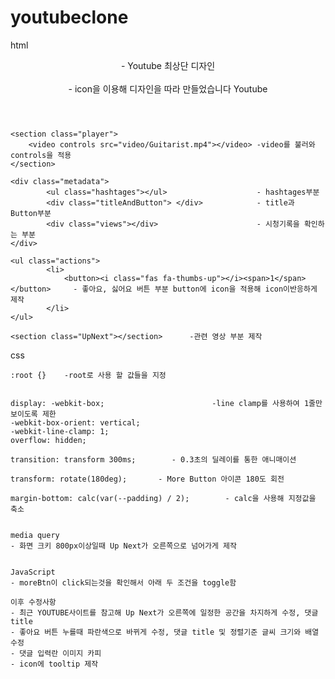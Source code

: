 # youtubeclone
html
    <header>                                               - Youtube 최상단 디자인 
        <div class="logo">                     
            <i class="fab fa-youtube"></i>                 - icon을 이용해 디자인을 따라 만들었습니다
            <span class="title">Youtube</span>
        </div>
        <div class="icons">
            <i class="far fa-thumbs-up"></i>
            <i class="fas fa-ellipsis-v"></i>
        </div>
    </header>
    
    <section class="player">
        <video controls src="video/Guitarist.mp4"></video> -video를 불러와 controls을 적용
    </section>
    
    <div class="metadata">
            <ul class="hashtages"></ul>                    - hashtages부분
            <div class="titleAndButton"> </div>            - title과 Button부분
            <div class="views"></div>                      - 시청기록을 확인하는 부분
    </div>

    <ul class="actions">                                   
            <li>         
                <button><i class="fas fa-thumbs-up"></i><span>1</span></button>     - 좋아요, 싫어요 버튼 부분 button에 icon을 적용해 icon이반응하게 제작
            </li>   
    </ul>
    
    <section class="UpNext"></section>      -관련 영상 부분 제작


css

    :root {}    -root로 사용 할 값들을 지정                                            

 
    display: -webkit-box;                        -line clamp를 사용하여 1줄만 보이도록 제한       
    -webkit-box-orient: vertical;
    -webkit-line-clamp: 1;
    overflow: hidden;
     
    transition: transform 300ms;        - 0.3초의 딜레이를 통한 애니매이션   
 
    transform: rotate(180deg);       - More Button 아이콘 180도 회전

    margin-bottom: calc(var(--padding) / 2);        - calc을 사용해 지정값을 축소


    media query
    - 화면 크키 800px이상일때 Up Next가 오른쪽으로 넘어가게 제작


    JavaScript
    - moreBtn이 click되는것을 확인해서 아래 두 조건을 toggle함

    이후 수정사항
    - 최근 YOUTUBE사이트를 참고해 Up Next가 오른쪽에 일정한 공간을 차지하게 수정, 댓글 title 
    - 좋아요 버튼 누를때 파란색으로 바뀌게 수정, 댓글 title 및 정렬기준 글씨 크기와 배열 수정
    - 댓글 입력란 이미지 카피
    - icon에 tooltip 제작
